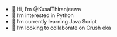 - 👋 Hi, I’m @KusalThiranjeewa
- 👀 I’m interested in Python
- 🌱 I’m currently learning Java Script
- 💞️ I’m looking to collaborate on Crush eka

<!---
KusalThiranjeewa/KusalThiranjeewa is a ✨ special ✨ repository because its `README.md` (this file) appears on your GitHub profile.
You can click the Preview link to take a look at your changes.
--->
